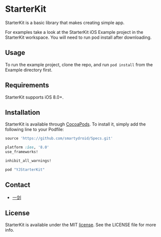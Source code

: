 # StarterKit
StarterKit is a basic library that makes creating simple app.

For examples take a look at the StarterKit iOS Example project in the StarterKit workspace. You will need to run pod install after downloading.

## Usage

To run the example project, clone the repo, and run `pod install` from the Example directory first.

## Requirements

StarterKit supports iOS 8.0+.

## Installation

StarterKit is available through [CocoaPods](http://cocoapods.org). To install
it, simply add the following line to your Podfile:

```ruby
source 'https://github.com/smartydroid/Specs.git'

platform :ios, '8.0'
use_frameworks!

inhibit_all_warnings!

pod "YJStarterKit"
```

## Contact

* [一剑](https://www.hjaok.com)

## License

StarterKit is available under the MIT [license](https://github.com/qijitech/ios-starter-kit/blob/master/LICENSE). See the LICENSE file for more info.


